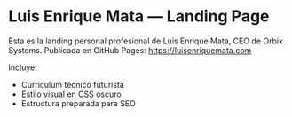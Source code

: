 # Luis Enrique Mata — Landing Page

Esta es la landing personal profesional de Luis Enrique Mata, CEO de Orbix Systems.
Publicada en GitHub Pages: https://luisenriquemata.com

Incluye:
- Currículum técnico futurista
- Estilo visual en CSS oscuro
- Estructura preparada para SEO
